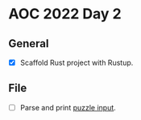 # AOC 2022 Day 2

## General

- [x] Scaffold Rust project with Rustup.


## File

- [ ] Parse and print [puzzle input](./input.txt).
